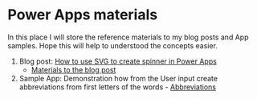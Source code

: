 # Power Apps materials

In this place I will store the reference materials to my blog posts and App samples. Hope this will help to understood the concepts easier.

1. Blog post: [How to use SVG to create spinner in Power Apps](https://365corner.pl/2022/01/11/how-to-use-svg-to-create-spinner-in-power-apps/)
   -   <a href="HowToUseSVGToCreateLoadingSpinnerInPowerApps">Materials to the blog post</a>
2. Sample App: Demonstration how from the User input create abbreviations from first letters of the words - <a href="AbbreviationsSampleApp">Abbreviations</a> 

